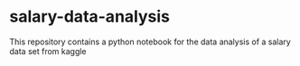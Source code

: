 # salary-data-analysis
This repository contains a python notebook for the data analysis of a salary data set from kaggle
